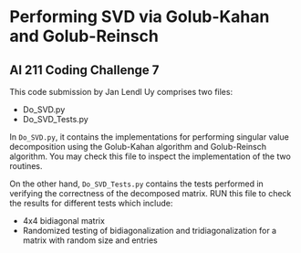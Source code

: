 # Performing SVD via Golub-Kahan and Golub-Reinsch
## AI 211 Coding Challenge 7

This code submission by Jan Lendl Uy comprises two files:

- Do_SVD.py
- Do_SVD_Tests.py

In `Do_SVD.py`, it contains the implementations for performing singular value decomposition using the Golub-Kahan algorithm and Golub-Reinsch algorithm. You may check this file to inspect the implementation of the two routines.

On the other hand, `Do_SVD_Tests.py` contains the tests performed in verifying the correctness of the decomposed matrix. RUN this file to check the results for different tests which include:

- 4x4 bidiagonal matrix
- Randomized testing of bidiagonalization and tridiagonalization for a matrix with random size and entries